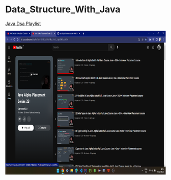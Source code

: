 # Data_Structure_With_Java
<a href="https://youtube.com/playlist?list=PLH9iLcrNpXtQYQiudzpZpGw0mptHc06Su">Java Dsa Playlist</a>

<img src="temp.png"  width="800" height="450">
